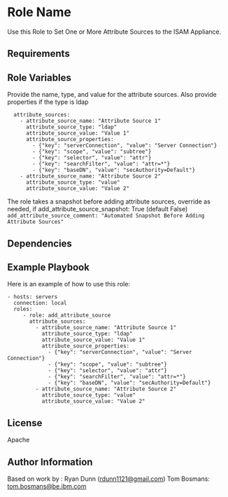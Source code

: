 Role Name
=========

Use this Role to Set One or More Attribute Sources to the ISAM Appliance.

Requirements
------------

Role Variables
--------------

Provide the name, type, and value for the attribute sources. Also provide properties if the type is ldap
```
  attribute_sources:
    - attribute_source_name: "Attribute Source 1"
      attribute_source_type: "ldap"
      attribute_source_value: "Value 1"
      attribute_source_properties:
        - {"key": "serverConnection", "value": "Server Connection"}
        - {"key": "scope", "value": "subtree"}
        - {"key": "selector", "value": "attr"}
        - {"key": "searchFilter", "value": "attr=*"}
        - {"key": "baseDN", "value": "secAuthority=Default"}
    - attribute_source_name: "Attribute Source 2"
      attribute_source_type: "value"
      attribute_source_value: "Value 2"
```

The role takes a snapshot before adding attribute sources, override as needed, if
add_attribute_source_snapshot: True
(default False)
`add_attribute_source_comment: "Automated Snapshot Before Adding Attribute Sources"`

Dependencies
------------

Example Playbook
----------------

Here is an example of how to use this role:

    - hosts: servers
      connection: local
      roles:
         - role: add_attribute_source
           attribute_sources:
             - attribute_source_name: "Attribute Source 1"
               attribute_source_type: "ldap"
               attribute_source_value: "Value 1"
               attribute_source_properties:
                 - {"key": "serverConnection", "value": "Server Connection"}
                 - {"key": "scope", "value": "subtree"}
                 - {"key": "selector", "value": "attr"}
                 - {"key": "searchFilter", "value": "attr=*"}
                 - {"key": "baseDN", "value": "secAuthority=Default"}
             - attribute_source_name: "Attribute Source 2"
               attribute_source_type: "value"
               attribute_source_value: "Value 2"

License
-------

Apache

Author Information
------------------
Based on work by : Ryan Dunn (rdunn1121@gmail.com)
Tom Bosmans: tom.bosmans@be.ibm.com